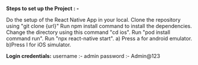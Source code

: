 **Steps to set up the Project : -**

Do the setup of the React Native App in your local.
Clone the repository using "git clone {url}"
Run npm install command to install the dependencies.
Change the directory using this command "cd ios".
Run "pod install command run".
Run "npx react-native start".
  a) Press a for android emulator.
  b)Press I for iOS simulator.


**Login credentials:**
username :- admin
password :- Admin@123

